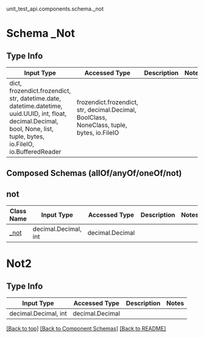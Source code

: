 unit_test_api.components.schema._not
# Schema _Not

## Type Info
Input Type | Accessed Type | Description | Notes
------------ | ------------- | ------------- | -------------
dict, frozendict.frozendict, str, datetime.date, datetime.datetime, uuid.UUID, int, float, decimal.Decimal, bool, None, list, tuple, bytes, io.FileIO, io.BufferedReader | frozendict.frozendict, str, decimal.Decimal, BoolClass, NoneClass, tuple, bytes, io.FileIO |  |

## Composed Schemas (allOf/anyOf/oneOf/not)
## not
Class Name | Input Type | Accessed Type | Description | Notes
------------- | ------------- | ------------- | ------------- | -------------
[_not](#not2) | decimal.Decimal, int | decimal.Decimal |  |

# Not2

## Type Info
Input Type | Accessed Type | Description | Notes
------------ | ------------- | ------------- | -------------
decimal.Decimal, int | decimal.Decimal |  |

[[Back to top]](#top) [[Back to Component Schemas]](../../../README.md#Component-Schemas) [[Back to README]](../../../README.md)
